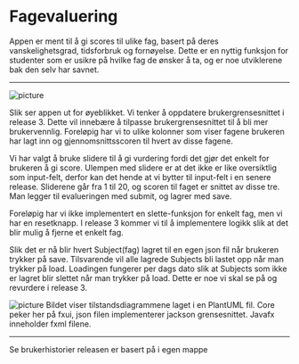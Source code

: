 # Fagevaluering #

Appen er ment til å gi scores til ulike fag, basert på deres vanskelighetsgrad, tidsforbruk og fornøyelse. Dette er en nyttig funksjon for studenter som er usikre på hvilke fag de ønsker å ta, og er noe utviklerene bak den selv har savnet. 

- - - -

![picture](https://i.imgur.com/4xAOYJp.png)

Slik ser appen ut for øyeblikket. Vi tenker å oppdatere brukergrensesnittet i release 3. Dette vil innebære å tilpasse brukergrensesnittet til å bli mer brukervennlig. Foreløpig har vi to ulike kolonner som viser fagene brukeren har lagt inn og gjennomsnittsscoren til hvert av disse fagene. 

Vi har valgt å bruke slidere til å gi vurdering fordi det gjør det enkelt for brukeren å gi score. Ulempen med slidere er at det ikke er like oversiktlig som input-felt, derfor kan det hende at vi bytter til input-felt i en senere release.
Sliderene går fra 1 til 20, og scoren til faget er snittet av disse tre. Man legger til evalueringen med submit, og lagrer med save.

Foreløpig har vi ikke implementert en slette-funksjon for enkelt fag, men vi har en resetknapp. I release 3 kommer vi til å implementere logikk slik at det blir mulig å fjerne et enkelt fag.

Slik det er nå blir hvert Subject(fag) lagret til en egen json fil når brukeren trykker på save. Tilsvarende vil alle lagrede Subjects bli lastet opp når man trykker på load. Loadingen fungerer per dags dato slik at Subjects som ikke er lagret blir slettet når man trykker på load. Dette er noe vi skal se på og revurdere i release 3.

![picture](https://i.imgur.com/4oXMTzL.png)
Bildet viser tilstandsdiagrammene laget i en PlantUML fil. Core peker her på fxui, json filen implementerer jackson grensesnittet. Javafx inneholder fxml filene.

- - - -
Se brukerhistorier releasen er basert på i egen mappe
